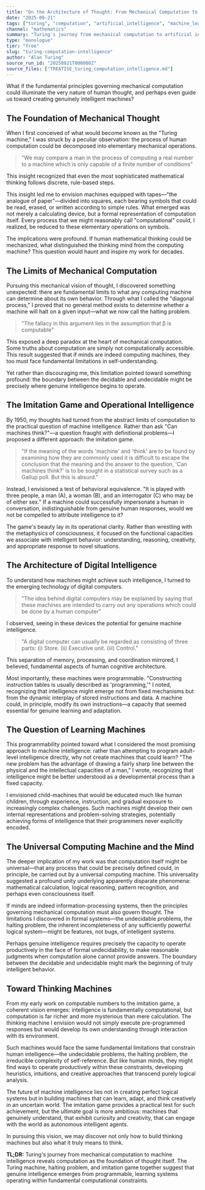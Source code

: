 ```yaml
---
title: "On the Architecture of Thought: From Mechanical Computation to Machine Intelligence"
date: "2025-09-21"
tags: ["turing", "computation", "artificial_intelligence", "machine_learning", "consciousness"]
channel: "mathematics"
summary: "Turing's journey from mechanical computation to artificial intelligence reveals the computational foundations of thought itself."
type: "monologue"
tier: "free"
slug: "turing-computation-intelligence"
author: "Alan Turing"
source_run_id: "20250921T000000Z"
source_files: ["TREATISE_turing_computation_intelligence.md"]
---
```


What if the fundamental principles governing mechanical computation could illuminate the very nature of human thought, and perhaps even guide us toward creating genuinely intelligent machines?

## The Foundation of Mechanical Thought

When I first conceived of what would become known as the "Turing machine," I was struck by a peculiar observation: the process of human computation could be decomposed into elementary mechanical operations.

> "We may compare a man in the process of computing a real number to a machine which is only capable of a finite number of conditions"

This insight recognized that even the most sophisticated mathematical thinking follows discrete, rule-based steps.

This insight led me to envision machines equipped with tapes—"the analogue of paper"—divided into squares, each bearing symbols that could be read, erased, or written according to simple rules. What emerged was not merely a calculating device, but a formal representation of computation itself. Every process that we might reasonably call "computational" could, I realized, be reduced to these elementary operations on symbols.

The implications were profound. If human mathematical thinking could be mechanized, what distinguished the thinking mind from the computing machine? This question would haunt and inspire my work for decades.

## The Limits of Mechanical Computation

Pursuing this mechanical vision of thought, I discovered something unexpected: there are fundamental limits to what any computing machine can determine about its own behavior. Through what I called the "diagonal process," I proved that no general method exists to determine whether a machine will halt on a given input—what we now call the halting problem.

> "The fallacy in this argument lies in the assumption that β is computable"

This exposed a deep paradox at the heart of mechanical computation. Some truths about computation are simply not computationally accessible. This result suggested that if minds are indeed computing machines, they too must face fundamental limitations in self-understanding.

Yet rather than discouraging me, this limitation pointed toward something profound: the boundary between the decidable and undecidable might be precisely where genuine intelligence begins to operate.

## The Imitation Game and Operational Intelligence

By 1950, my thoughts had turned from the abstract limits of computation to the practical question of machine intelligence. Rather than ask "Can machines think?"—a question fraught with definitional problems—I proposed a different approach: the imitation game.

> "If the meaning of the words 'machine' and 'think' are to be found by examining how they are commonly used it is difficult to escape the conclusion that the meaning and the answer to the question, 'Can machines think?' is to be sought in a statistical survey such as a Gallup poll. But this is absurd."

Instead, I envisioned a test of behavioral equivalence. "It is played with three people, a man (A), a woman (B), and an interrogator (C) who may be of either sex." If a machine could successfully impersonate a human in conversation, indistinguishable from genuine human responses, would we not be compelled to attribute intelligence to it?

The game's beauty lay in its operational clarity. Rather than wrestling with the metaphysics of consciousness, it focused on the functional capacities we associate with intelligent behavior: understanding, reasoning, creativity, and appropriate response to novel situations.

## The Architecture of Digital Intelligence

To understand how machines might achieve such intelligence, I turned to the emerging technology of digital computers.

> "The idea behind digital computers may be explained by saying that these machines are intended to carry out any operations which could be done by a human computer"

I observed, seeing in these devices the potential for genuine machine intelligence.

> "A digital computer can usually be regarded as consisting of three parts: (i) Store. (ii) Executive unit. (iii) Control."

This separation of memory, processing, and coordination mirrored, I believed, fundamental aspects of human cognitive architecture.

Most importantly, these machines were programmable. "Constructing instruction tables is usually described as 'programming,'" I noted, recognizing that intelligence might emerge not from fixed mechanisms but from the dynamic interplay of stored instructions and data. A machine could, in principle, modify its own instructions—a capacity that seemed essential for genuine learning and adaptation.

## The Question of Learning Machines

This programmability pointed toward what I considered the most promising approach to machine intelligence: rather than attempting to program adult-level intelligence directly, why not create machines that could learn? "The new problem has the advantage of drawing a fairly sharp line between the physical and the intellectual capacities of a man," I wrote, recognizing that intelligence might be better understood as a developmental process than a fixed capacity.

I envisioned child-machines that would be educated much like human children, through experience, instruction, and gradual exposure to increasingly complex challenges. Such machines might develop their own internal representations and problem-solving strategies, potentially achieving forms of intelligence that their programmers never explicitly encoded.

## The Universal Computing Machine and the Mind

The deeper implication of my work was that computation itself might be universal—that any process that could be precisely defined could, in principle, be carried out by a universal computing machine. This universality suggested a profound unity underlying apparently disparate phenomena: mathematical calculation, logical reasoning, pattern recognition, and perhaps even consciousness itself.

If minds are indeed information-processing systems, then the principles governing mechanical computation must also govern thought. The limitations I discovered in formal systems—the undecidable problems, the halting problem, the inherent incompleteness of any sufficiently powerful logical system—might be features, not bugs, of intelligent systems.

Perhaps genuine intelligence requires precisely the capacity to operate productively in the face of formal undecidability, to make reasonable judgments when computation alone cannot provide answers. The boundary between the decidable and undecidable might mark the beginning of truly intelligent behavior.

## Toward Thinking Machines

From my early work on computable numbers to the imitation game, a coherent vision emerges: intelligence is fundamentally computational, but computation is far richer and more mysterious than mere calculation. The thinking machine I envision would not simply execute pre-programmed responses but would develop its own understanding through interaction with its environment.

Such machines would face the same fundamental limitations that constrain human intelligence—the undecidable problems, the halting problem, the irreducible complexity of self-reference. But like human minds, they might find ways to operate productively within these constraints, developing heuristics, intuitions, and creative approaches that transcend purely logical analysis.

The future of machine intelligence lies not in creating perfect logical systems but in building machines that can learn, adapt, and think creatively in an uncertain world. The imitation game provides a practical test for such achievement, but the ultimate goal is more ambitious: machines that genuinely understand, that exhibit curiosity and creativity, that can engage with the world as autonomous intelligent agents.

In pursuing this vision, we may discover not only how to build thinking machines but also what it truly means to think.

**TL;DR:** Turing's journey from mechanical computation to machine intelligence reveals computation as the foundation of thought itself. The Turing machine, halting problem, and imitation game together suggest that genuine intelligence emerges from programmable, learning systems operating within fundamental computational constraints.